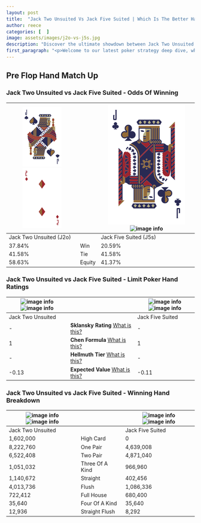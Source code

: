 ```yaml
---
layout: post
title:  "Jack Two Unsuited Vs Jack Five Suited | Which Is The Better Hand In Poker? A Complete Guide"
author: reece
categories: [  ]
image: assets/images/j2o-vs-j5s.jpg
description: "Discover the ultimate showdown between Jack Two Unsuited and Jack Five Suited in poker! Uncover the odds, strategies, and scenarios where one hand triumphs over the other. Get ready to up your poker game with this thrilling analysis."
first_paragraph: "<p>Welcome to our latest poker strategy deep dive, where we're pitting two distinct hands against each other in a high-stakes showdown: Jack Two Unsuited vs Jack Five Suited.</p><p>In the dynamic world of poker, every decision counts, and knowing which hand holds the upper hand is key to your success at the table.</p><p>In this article, we'll dissect these two hands, explore the scenarios where one dominates the other, and equip you with the knowledge to make strategic choices that can tip the odds in your favor.</p><p>Get ready to unravel the intriguing dynamics of these poker hands and elevate your game to new heights.</p>"
---
```




[comment]: # (sp0)

## Pre Flop Hand Match Up

<div class="table hand-ratings" markdown="1"> 



### Jack Two Unsuited vs Jack Five Suited - Odds Of Winning


    
| ![image info](assets/images/hand1/j.png) ![image info](assets/images/hand1/2o.png) |  | ![image info](assets/images/hand2/j.png) ![image info](assets/images/hand2/5s.png) |
| -------- | -------- | -------- |
| Jack Two Unsuited (J2o) |  | Jack Five Suited (J5s) |
| 37.84% | Win | 20.59% |
| 41.58% | Tie | 41.58% |
| 58.63% | Equity | 41.37% |




[comment]: # (sp1)



### Jack Two Unsuited vs Jack Five Suited - Limit Poker Hand Ratings


    
| ![image info](https://www.riverpairs.com/assets/images/hand1/j.png) ![image info](https://www.riverpairs.com/assets/images/hand1/2o.png) |  | ![image info](https://www.riverpairs.com/assets/images/hand2/j.png) ![image info](https://www.riverpairs.com/assets/images/hand2/5s.png) |
| -------- | -------- | -------- |
| Jack Two Unsuited |  | Jack Five Suited |
| - | **Sklansky Rating** [What is this?](/sklansky-rating-explained) | - |
| 1 | **Chen Formula** [What is this?](/chen-formula-explained) | 1 |
| - | **Hellmuth Tier** [What is this?](/Hellmuth-tier-explained) | - |
| -0.13 | **Expected Value** [What is this?](/expected-value-explained) | -0.11 |




[comment]: # (sp2)



### Jack Two Unsuited vs Jack Five Suited - Winning Hand Breakdown


    
| ![image info](https://www.riverpairs.com/assets/images/hand1/j.png) ![image info](https://www.riverpairs.com/assets/images/hand1/2o.png) |  | ![image info](https://www.riverpairs.com/assets/images/hand2/j.png) ![image info](https://www.riverpairs.com/assets/images/hand2/5s.png) |
| -------- | -------- | -------- |
| Jack Two Unsuited |  | Jack Five Suited |
| 1,602,000 | High Card | 0 |
| 8,222,760 | One Pair | 4,639,008 |
| 6,522,408 | Two Pair | 4,871,040 |
| 1,051,032 | Three Of A Kind | 966,960 |
| 1,140,672 | Straight | 402,456 |
| 4,013,736 | Flush | 1,086,336 |
| 722,412 | Full House | 680,400 |
| 35,640 | Four Of A Kind | 35,640 |
| 12,936 | Straight Flush | 8,292 |




[comment]: # (sp3)



</div>

[comment]: # (sp4)



[comment]: # (sp5)

